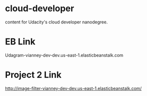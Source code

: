 # cloud-developer

content for Udacity's cloud developer nanodegree.

# EB Link

Udagram-vianney-dev-dev.us-east-1.elasticbeanstalk.com

# Project 2 Link

http://image-filter-vianney-dev-dev.us-east-1.elasticbeanstalk.com/
